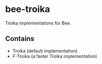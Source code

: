# bee-troika

Troika implementations for Bee. 

## Contains

* Troika (default implementation)
* F-Troika (a faster Troika implementation)